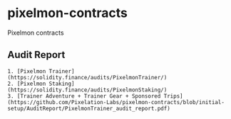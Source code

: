 # pixelmon-contracts
Pixelmon contracts

## Audit Report
    1. [Pixelmon Trainer](https://solidity.finance/audits/PixelmonTrainer/)
    2. [Pixelmon Staking](https://solidity.finance/audits/PixelmonStaking/)
    3. [Trainer Adventure + Trainer Gear + Sponsored Trips](https://github.com/Pixelation-Labs/pixelmon-contracts/blob/initial-setup/AuditReport/PixelmonTrainer_audit_report.pdf)
